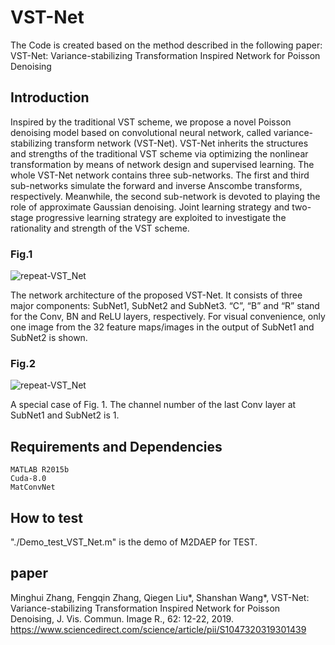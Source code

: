 # VST-Net
The Code is created based on the method described in the following paper:
VST-Net: Variance-stabilizing Transformation Inspired Network for Poisson Denoising 

## Introduction 
Inspired by the traditional VST scheme, we propose a novel Poisson denoising model based on convolutional neural network, called variance-stabilizing transform network (VST-Net). VST-Net inherits the structures and strengths of the traditional VST scheme via optimizing the nonlinear transformation by means of network design and supervised learning. The whole VST-Net network contains three sub-networks. The first and third sub-networks simulate the forward and inverse Anscombe transforms, respectively. Meanwhile, the second sub-network is devoted to playing the role of approximate Gaussian denoising. Joint learning strategy and two-stage progressive learning strategy are exploited to investigate the rationality and strength of the VST scheme. 

### Fig.1
![repeat-VST_Net](https://github.com/yqx7150/VST-Net/blob/master/fig/fig1.png)
 
 The network architecture of the proposed VST-Net. It consists of three major components: SubNet1, SubNet2 and SubNet3. “C”, “B” and “R” stand for the Conv, BN and ReLU layers, respectively. For visual convenience, only one image from the 32 feature maps/images in the output of SubNet1 and SubNet2 is shown.
### Fig.2
![repeat-VST_Net](https://github.com/yqx7150/VST-Net/blob/master/fig/fig2.png)

A special case of Fig. 1. The channel number of the last Conv layer at SubNet1 and SubNet2 is 1.

## Requirements and Dependencies
    MATLAB R2015b
    Cuda-8.0
    MatConvNet

## How to test
"./Demo_test_VST_Net.m" is the demo of M2DAEP for TEST.

## paper
Minghui Zhang, Fengqin Zhang, Qiegen Liu*, Shanshan Wang*, VST-Net: Variance-stabilizing Transformation Inspired Network for Poisson Denoising, J. Vis. Commun. Image R., 62: 12-22, 2019. 
https://www.sciencedirect.com/science/article/pii/S1047320319301439
